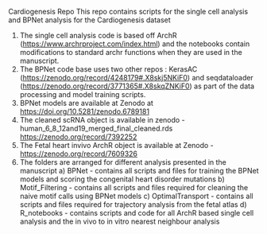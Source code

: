 Cardiogenesis Repo This repo contains scripts for the single cell analysis and BPNet analysis for the Cardiogenesis dataset

1. The single cell analysis code is based off ArchR (https://www.archrproject.com/index.html) and the notebooks contain modifications to standard archr functions when they are used in the manuscript. 
2. The BPNet code base uses two other repos : KerasAC (https://zenodo.org/record/4248179#.X8skj5NKiF0) and seqdataloader (https://zenodo.org/record/3771365#.X8skqZNKiF0) as part of the data processing and model training scripts.
3. BPNet models are available at Zenodo at https://doi.org/10.5281/zenodo.6789181
4. The cleaned scRNA object is available in zenodo - human_6_8_12and19_merged_final_cleaned.rds https://zenodo.org/record/7392252
5. The Fetal heart invivo ArchR object is available at Zenodo - https://zenodo.org/record/7609326
6. The folders are arranged for different analysis presented in the manuscript
	a) BPNet - contains all scripts and files for training the BPNet models and scoring the congenital heart disorder mutations
	b) Motif_Filtering - contains all scripts and files required for cleaning the naive motif calls using BPNet models
	c) OptimalTransport - contains all scripts and files required for trajectory analysis from the fetal atlas
	d) R_notebooks - contains scripts and code for all ArchR based single cell analysis and the in vivo to in vitro nearest neighbour analysis

